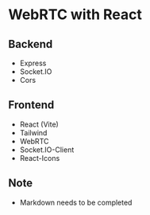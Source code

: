 # WebRTC with React

## Backend
- Express
- Socket.IO
- Cors


## Frontend
- React (Vite)
- Tailwind
- WebRTC
- Socket.IO-Client
- React-Icons

## Note
- Markdown needs to be completed
